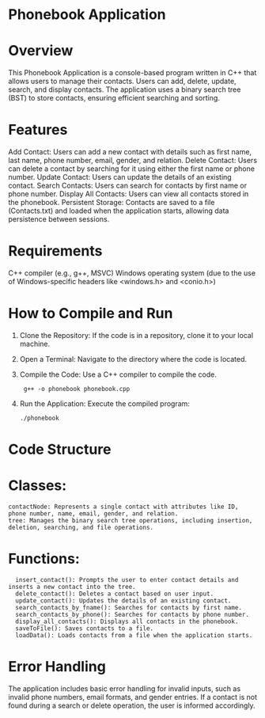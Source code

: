 # Phonebook Application

# Overview
This Phonebook Application is a console-based program written in C++ that allows users to manage their contacts. Users can add, delete, update, search, and display contacts. The application uses a binary search tree (BST) to store contacts, ensuring efficient searching and sorting.

# Features
Add Contact: Users can add a new contact with details such as first name, last name, phone number, email, gender, and relation.
Delete Contact: Users can delete a contact by searching for it using either the first name or phone number.
Update Contact: Users can update the details of an existing contact.
Search Contacts: Users can search for contacts by first name or phone number.
Display All Contacts: Users can view all contacts stored in the phonebook.
Persistent Storage: Contacts are saved to a file (Contacts.txt) and loaded when the application starts, allowing data persistence between sessions.

# Requirements
C++ compiler (e.g., g++, MSVC)
Windows operating system (due to the use of Windows-specific headers like <windows.h> and <conio.h>)

# How to Compile and Run
1. Clone the Repository: If the code is in a repository, clone it to your local machine.
2. Open a Terminal: Navigate to the directory where the code is located.
3. Compile the Code: Use a C++ compiler to compile the code.

        g++ -o phonebook phonebook.cpp
4. Run the Application: Execute the compiled program:

       ./phonebook

# Code Structure
  # Classes:
    contactNode: Represents a single contact with attributes like ID, phone number, name, email, gender, and relation.
    tree: Manages the binary search tree operations, including insertion, deletion, searching, and file operations.
  # Functions:

      insert_contact(): Prompts the user to enter contact details and inserts a new contact into the tree.
      delete_contact(): Deletes a contact based on user input.
      update_contact(): Updates the details of an existing contact.
      search_contacts_by_fname(): Searches for contacts by first name.
      search_contacts_by_phone(): Searches for contacts by phone number.
      display_all_contacts(): Displays all contacts in the phonebook.
      saveToFile(): Saves contacts to a file.
      loadData(): Loads contacts from a file when the application starts.

# Error Handling
The application includes basic error handling for invalid inputs, such as invalid phone numbers, email formats, and gender entries.
If a contact is not found during a search or delete operation, the user is informed accordingly.

